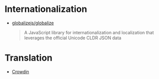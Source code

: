 # Internationalization

* [globalizejs/globalize](https://github.com/globalizejs/globalize)
  > A JavaScript library for internationalization and localization that leverages the official Unicode CLDR JSON data

# Translation

* [Crowdin](https://crowdin.com/)
